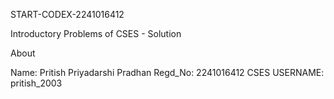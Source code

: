 START-CODEX-2241016412

Introductory Problems of CSES - Solution


About

Name: Pritish Priyadarshi Pradhan
Regd_No: 2241016412
CSES USERNAME: pritish_2003
